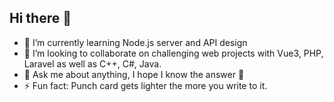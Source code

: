 ## Hi there 👋

- 🌱 I’m currently learning Node.js server and API design 
- 👯 I’m looking to collaborate on challenging web projects with Vue3, PHP, Laravel as well as C++, C#, Java. 
- 💬 Ask me about anything, I hope I know the answer 🙂
- ⚡ Fun fact: Punch card gets lighter the more you write to it.
